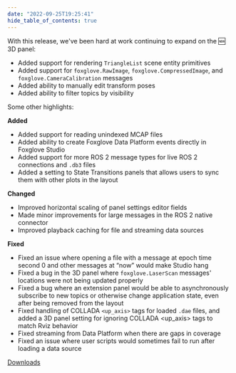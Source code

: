 ```yaml
---
date: "2022-09-25T19:25:41"
hide_table_of_contents: true
---
```


With this release, we've been hard at work continuing to expand on the 🆕 3D panel:

- Added support for rendering `TriangleList` scene entity primitives
- Added support for `foxglove.RawImage`, `foxglove.CompressedImage`, and `foxglove.CameraCalibration` messages
- Added ability to manually edit transform poses
- Added ability to filter topics by visibility

Some other highlights:

**Added**

- Added support for reading unindexed MCAP files
- Added ability to create Foxglove Data Platform events directly in Foxglove Studio
- Added support for more ROS 2 message types for live ROS 2 connections and `.db3` files
- Added a setting to State Transitions panels that allows users to sync them with other plots in the layout

**Changed**

- Improved horizontal scaling of panel settings editor fields
- Made minor improvements for large messages in the ROS 2 native connector
- Improved playback caching for file and streaming data sources

**Fixed**

- Fixed an issue where opening a file with a message at epoch time second 0 and other messages at “now” would make Studio hang
- Fixed a bug in the 3D panel where `foxglove.LaserScan` messages' locations were not being updated properly
- Fixed a bug where an extension panel would be able to asynchronously subscribe to new topics or otherwise change application state, even after being removed from the layout
- Fixed handling of COLLADA `<up_axis>` tags for loaded `.dae` files, and added a 3D panel setting for ignoring COLLADA <up_axis> tags to match Rviz behavior
- Fixed streaming from Data Platform when there are gaps in coverage
- Fixed an issue where user scripts would sometimes fail to run after loading a data source

[Downloads](https://github.com/foxglove/studio/releases/tag/v1.26.0)

